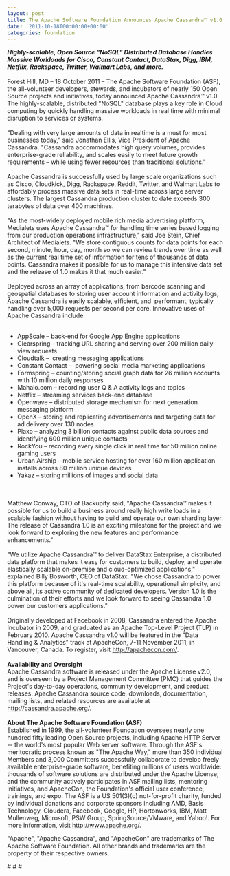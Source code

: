```yaml
---
layout: post
title: The Apache Software Foundation Announces Apache Cassandra™ v1.0
date: '2011-10-18T00:00:00+00:00'
categories: foundation
---
```

<div><b><i>Highly-scalable, Open Source &quot;NoSQL&quot; Distributed Database Handles Massive Workloads for Cisco, Constant Contact, DataStax, Digg, IBM, Netflix, Rackspace, Twitter, Walmart Labs, and more.</i></b></div> 
  <div><span><br />Forest Hill, MD – 18 October 2011 – The Apache Software Foundation (ASF), the all-volunteer developers, stewards, and incubators of nearly 150 Open Source projects and initiatives, today announced Apache Cassandra™ v1.0. The highly-scalable, distributed&nbsp;</span>&quot;<span>NoSQL</span>&quot;<span>&nbsp;database plays a key role in Cloud computing by quickly handling massive workloads in real time with minimal disruption to services or systems.</span></div> 
  <div><br />&quot;Dealing with very large amounts of data in realtime is a must for most businesses today,&quot; said Jonathan Ellis, Vice President of Apache Cassandra. &quot;Cassandra accommodates high query volumes, provides enterprise-grade reliability, and scales easily to meet future growth requirements – while using fewer resources than traditional solutions.&quot;</div> 
  <div><br />Apache Cassandra is successfully used by large scale organizations such as Cisco, Cloudkick, Digg, Rackspace, Reddit, Twitter, and Walmart Labs to affordably process massive data sets in real-time across large server clusters. The largest Cassandra production cluster to date exceeds 300 terabytes of data over 400 machines.</div> 
  <div><br />&quot;As the most-widely deployed mobile rich media advertising platform, Medialets uses Apache Cassandra™ for handling time series based logging from our production operations infrastructure,&quot; said Joe Stein, Chief Architect of Medialets. &quot;We store contiguous counts for data points for each second, minute, hour, day, month so we can review trends over time as well as the current real time set of information for tens of thousands of data points. Cassandra makes it possible for us to manage this intensive data set and the release of 1.0 makes it that much easier.&quot;</div> 
  <div><br />Deployed across an array of applications, from barcode scanning and geospatial databases to storing user account information and activity logs, Apache Cassandra is easily scalable, efficient, and &nbsp;performant, typically handling over 5,000 requests per second per core. Innovative uses of Apache Cassandra include:<br /><br /></div> 
  <div> 
    <ul> 
      <li>AppScale – back-end for Google App Engine applications</li> 
      <li>Clearspring – tracking URL sharing and serving over 200 million daily view requests</li> 
      <li>Cloudtalk – &nbsp;creating messaging applications</li> 
      <li>Constant Contact – &nbsp;powering social media marketing applications</li> 
      <li>Formspring – counting/storing social graph data for 26 million accounts with 10 million daily responses</li> 
      <li>Mahalo.com – recording user Q &amp; A activity logs and topics&nbsp;</li> 
      <li>Netflix – streaming services back-end database</li> 
      <li>Openwave – distributed storage mechanism for next generation messaging platform</li> 
      <li>OpenX – storing and replicating advertisements and targeting data for ad delivery over 130 nodes</li> 
      <li>Plaxo – analyzing 3 billion contacts against public data sources and identifying 600 million unique contacts</li> 
      <li>RockYou – recording every single click in real time for 50 million online gaming users</li> 
      <li>Urban Airship – mobile service hosting for over 160 million application installs across 80 million unique devices&nbsp;</li> 
      <li>Yakaz – storing millions of images and social data</li> 
    </ul> 
  </div> 
  <div><br /></div> 
  <div><br />Matthew Conway, CTO of Backupify said, &quot;Apache Cassandra™ makes it possible for us to build a business around really high write loads in a scalable fashion without having to build and operate our own sharding layer. The release of Cassandra 1.0 is an exciting milestone for the project and we look forward to exploring the new features and performance enhancements.&quot;</div> 
  <div><br />&quot;We utilize Apache Cassandra™ to deliver DataStax Enterprise, a distributed data platform that makes it easy for customers to build, deploy, and operate elastically scalable on-premise and cloud-optimized applications,&quot; explained Billy Bosworth, CEO of DataStax. &quot;We chose Cassandra to power this platform because of it's real-time scalability, operational simplicity, and above all, its active community of dedicated developers. Version 1.0 is the culmination of their efforts and we look forward to seeing Cassandra 1.0 power our customers applications.&quot;<br /><br /></div> 
  <div><span>Originally developed at Facebook in 2008, Cassandra entered the Apache Incubator in 2009, and graduated as an Apache Top-Level Project (TLP) in February 2010. Apache Cassandra v1.0 will be featured in the&nbsp;</span>&quot;<span>Data Handling &amp; Analytics</span>&quot;<span>&nbsp;track at ApacheCon, 7-11 November 2011, in Vancouver, Canada. To register, visit <a href="http://apachecon.com/">http://apachecon.com/</a>.<br /><br /></span></div> 
  <div><b>Availability and Oversight</b></div> 
  <div>Apache Cassandra software is released under the Apache License v2.0, and is overseen by a Project Management Committee (PMC) that guides the Project's day-to-day operations, community development, and product releases. Apache Cassandra source code, downloads, documentation, mailing lists, and related resources are available at <a href="http://cassandra.apache.org/">http://cassandra.apache.org/</a>.<br /><br /></div> 
  <div><b>About The Apache Software Foundation (ASF)</b></div> 
  <div>Established in 1999, the all-volunteer Foundation oversees nearly one hundred fifty leading Open Source projects, including Apache HTTP Server -- the world's most popular Web server software. Through the ASF's meritocratic process known as &quot;The Apache Way,&quot; more than 350 individual Members and 3,000 Committers successfully collaborate to develop freely available enterprise-grade software, benefiting millions of users worldwide: thousands of software solutions are distributed under the Apache License; and the community actively participates in ASF mailing lists, mentoring initiatives, and ApacheCon, the Foundation's official user conference, trainings, and expo. The ASF is a US 501(3)(c) not-for-profit charity, funded by individual donations and corporate sponsors including AMD, Basis Technology, Cloudera, Facebook, Google, HP, Hortonworks, IBM, Matt Mullenweg, Microsoft, PSW Group, SpringSource/VMware, and Yahoo!. For more information, visit <a href="http://www.apache.org/">http://www.apache.org/</a>.</div> 
  <p>&quot;Apache&quot;, &quot;Apache Cassandra&quot;, and &quot;ApacheCon&quot; are trademarks of The Apache Software Foundation. All other brands and trademarks are the property of their respective owners.</p> 
  <p># # #</p>
